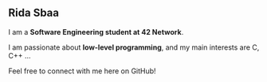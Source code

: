 ## Rida Sbaa

I am a **Software Engineering student at 42 Network**.  

I am passionate about **low-level programming**, and my main interests are C, C++ …

Feel free to connect with me here on GitHub!
